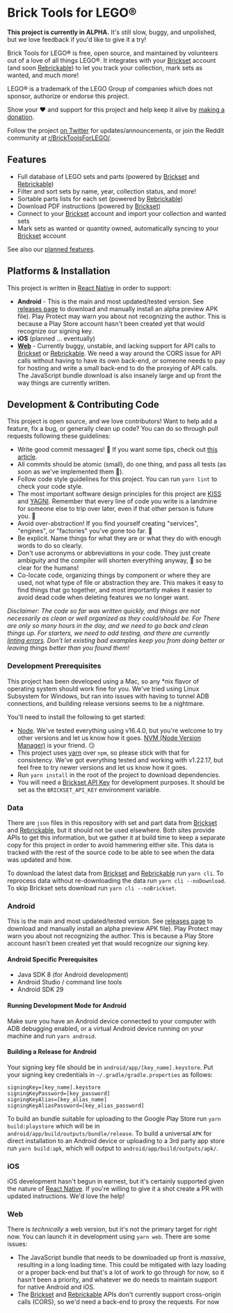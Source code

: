 # Brick Tools for LEGO®

**This project is currently in ALPHA.** It's still slow, buggy, and unpolished, but we love feedback if you'd like to give it a try!

Brick Tools for LEGO® is free, open source, and maintained by volunteers out of a love of all things LEGO®. It integrates with your [Brickset](https://www.brickset.com) account (and soon [Rebrickable](https://www.rebrickable.com)) to let you track your collection, mark sets as wanted, and much more!

LEGO® is a trademark of the LEGO Group of companies which does not sponsor, authorize or endorse this project.

Show your ❤️ and support for this project and help keep it alive by [making a donation](https://www.paypal.com/donate?hosted_button_id=LWSCPL34NZ6LJ).

Follow the project [on Twitter](https://twitter.com/BrickTools4LEGO) for updates/announcements, or join the Reddit community at [r/BrickToolsForLEGO/](https://www.reddit.com/r/BrickToolsForLEGO/).

## Features


* Full database of LEGO sets and parts (powered by [Brickset](https://www.brickset.com) and [Rebrickable](https://www.rebrickable.com))
* Filter and sort sets by name, year, collection status, and more!
* Sortable parts lists for each set (powered by [Rebrickable](https://www.rebrickable.com))
* Download PDF instructions (powered by [Brickset](https://www.brickset.com))
* Connect to your [Brickset](https://www.brickset.com) account and import your collection and wanted sets
* Mark sets as wanted or quantity owned, automatically syncing to your [Brickset](https://www.brickset.com) account

See also our [planned features](https://github.com/JeromeDane/brick-tools-for-lego/issues?q=is%3Aopen+is%3Aissue+label%3Aenhancement).
## Platforms & Installation

This project is written in [React Native](https://reactnative.dev/) in order to support:

* **Android** - This is the main and most updated/tested version. See [releases page](https://github.com/JeromeDane/brick-tools-for-lego/releases) to download and manually install an alpha preview APK file). Play Protect may warn you about not recognizing the author. This is because a Play Store account hasn't been created yet that would recognize our signing key.
* **iOS** (planned ... eventually)
* **[Web](https://jeromedane.github.io/brick-tools-for-lego/)** - Currently buggy, unstable, and lacking support for API calls to [Brickset](https://www.brickset.com) or [Rebrickable](https://www.rebrickable.com). We need a way around the CORS issue for API calls without having to have its own back-end, _or_ someone needs to pay for hosting and write a small back-end to do the proxying of API calls. The JavaScript bundle download is also insanely large and up front the way things are currently written.

## Development & Contributing Code

This project is open source, and we love contributors! Want to help add a feature, fix a bug, or generally clean up code? You can do so through pull requests following these guidelines:

* Write good commit messages! 🙏 If you want some tips, check out [this article](https://chris.beams.io/posts/git-commit/).
* All commits should be atomic (small), do one thing, and pass all tests (as soon as we've implemented them 🙈).
* Follow code style guidelines for this project. You can run `yarn lint` to check your code style.
* The most important software design principles for this project are [KISS](https://en.wikipedia.org/wiki/KISS_principle) and [YAGNI](https://martinfowler.com/bliki/Yagni.html). Remember that every line of code you write is a landmine for someone else to trip over later, even if that other person is future you. 😬
* Avoid over-abstraction! If you find yourself creating "services", "engines", or "factories" you've gone too far. 🤦
* Be explicit. Name things for what they are or what they do with enough words to do so clearly.
* Don't use acronyms or abbreviations in your code. They just create ambiguity and the compiler will shorten everything anyway, 🤖 so be clear for the humans!
* Co-locate code, organizing things by component or where they are used, not what type of file or abstraction they are. This makes it easy to find things that go together, and most importantly makes it easier to avoid dead code when deleting features we no longer want.

_Disclaimer: The code so far was written quickly, and things are not necessarily as clean or well organized as they could/should be. For There are only so many hours in the day, and we need to go back and clean things up. For starters, we need to add testing, and there are currently [linting errors](https://github.com/JeromeDane/brick-tools-for-lego/issues/33). Don't let existing bad examples keep you from doing better or leaving things better than you found them!_

### Development Prerequisites

This project has been developed using a Mac, so any *nix flavor of operating system should work fine for you. We've tried using Linux Subsystem for Windows, but ran into issues with having to tunnel ADB connections, and building release versions seems to be a nightmare.

You'll need to install the following to get started:

* [Node](https://nodejs.dev/). We've tested everything using v16.4.0, but you're welcome to try other versions and let us know how it goes. [NVM (Node Version Manager)](https://github.com/nvm-sh/nvm) is your friend. 😏
* This project uses [yarn](https://classic.yarnpkg.com/lang/en/) over `npm`, so please stick with that for consistency.  We've got everything tested and working with v1.22.17, but feel free to try newer versions and let us know how it goes.
* Run `yarn install` in the root of the project to download dependencies.
* You will need a [Brickset API Key](https://brickset.com/tools/webservices/requestkey) for development purposes. It should be set as the `BRICKSET_API_KEY` environment variable.

### Data

There are `json` files in this repository with set and part data from [Brickset](https://www.brickset.com) and [Rebrickable](https://www.rebrickable.com), but it should not be used elsewhere. Both sites provide APIs to get this information, but we gather it at build time to keep a separate copy for this project in order to avoid hammering either site. This data is tracked with the rest of the source code to be able to see when the data was updated and how.

To download the latest data from [Brickset](https://www.brickset.com) and [Rebrickable](https://www.rebrickable.com) run `yarn cli`. To reprocess data without re-downloading the data run `yarn cli --noDownload`. To skip Brickset sets download run `yarn cli --noBrickset`.
### Android

This is the main and most updated/tested version. See [releases page](https://github.com/JeromeDane/brick-tools-for-lego/releases) to download and manually install an alpha preview APK file). Play Protect may warn you about not recognizing the author. This is because a Play Store account hasn't been created yet that would recognize our signing key.
#### Android Specific Prerequisites

* Java SDK 8 (for Android development)
* Android Studio / command line tools
* Android SDK 29

#### Running Development Mode for Android

Make sure you have an Android device connected to your computer with ADB debugging enabled, or a virtual Android device running on your machine and run `yarn android`.

#### Building a Release for Android

Your signing key file should be in `android/app/[key_name].keystore`. Put your signing key credentials in `~/.gradle/gradle.properties` as follows:

```
signingKey=[key_name].keystore
signingKeyPassword=[key_password]
signingKeyAlias=[key_alias_name]
signingKeyAliasPassword=[key_alias_password]
```

To build an bundle suitable for uploading to the Google Play Store run `yarn build:playstore` which will be in `android/app/build/outputs/bundle/release`. To build a universal `APK` for direct installation to an Android device or uploading to a 3rd party app store run `yarn build:apk`, which will output to `android/app/build/outputs/apk/`.

### iOS

iOS development hasn't begun in earnest, but it's certainly supported given the nature of [React Native](https://reactnative.dev/). If you're willing to give it a shot create a PR with updated instructions. We'd love the help!

### Web

There is _technically_ a web version, but it's not the primary target for right now. You can launch it in development using `yarn web`. There are some issues:

* The JavaScript bundle that needs to be downloaded up front is _massive_, resulting in a long loading time. This could be mitigated with lazy loading or a proper back-end but that's a lot of work to go through for now, so it hasn't been a priority, and whatever we do needs to maintain support for native Android and iOS.
* The [Brickset](https://www.brickset.com) and [Rebrickable](https://www.rebrickable.com) APIs don't currently support cross-origin calls (CORS), so we'd need a back-end to proxy the requests. For now